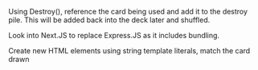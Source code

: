 
Using Destroy(), reference the card being used and add it to the destroy pile. This will be added back into the deck later and shuffled.

Look into Next.JS to replace Express.JS as it includes bundling.

Create new HTML elements using string template literals, match the card drawn